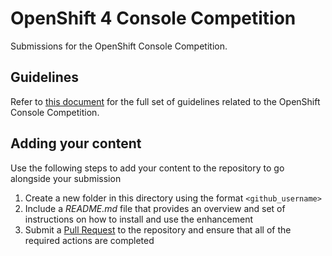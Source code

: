 # OpenShift 4 Console Competition

Submissions for the OpenShift Console Competition. 

## Guidelines

Refer to [this document](GUIDELINES.md) for the full set of guidelines related to the OpenShift Console Competition.

## Adding your content

Use the following steps to add your content to the repository to go alongside your submission

1. Create a new folder in this directory using the format `<github_username>`
2. Include a _README.md_ file that provides an overview and set of instructions on how to install and use the enhancement
3. Submit a [Pull Request](https://github.com/redhat-developer/openshift-web-console-customizations/pulls) to the repository and ensure that all of the required actions are completed
